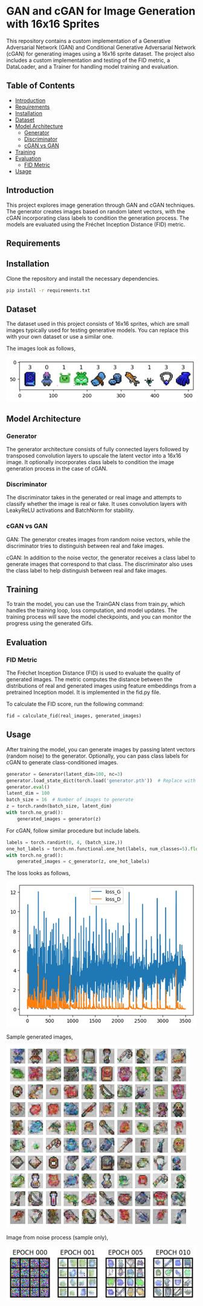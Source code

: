# GAN and cGAN for Image Generation with 16x16 Sprites

This repository contains a custom implementation of a Generative Adversarial Network (GAN) and Conditional Generative Adversarial Network (cGAN) for generating images using a 16x16 sprite dataset. The project also includes a custom implementation and testing of the FID metric, a DataLoader, and a Trainer for handling model training and evaluation.

## Table of Contents
- [Introduction](#introduction)
- [Requirements](#requirements)
- [Installation](#installation)
- [Dataset](#dataset)
- [Model Architecture](#model-architecture)
  - [Generator](#generator)
  - [Discriminator](#discriminator)
  - [cGAN vs GAN](#cgan-vs-gan)
- [Training](#training)
- [Evaluation](#evaluation)
  - [FID Metric](#fid-metric)
- [Usage](#usage)


## Introduction
This project explores image generation through GAN and cGAN techniques. The generator creates images based on random latent vectors, with the cGAN incorporating class labels to condition the generation process. The models are evaluated using the Fréchet Inception Distance (FID) metric.

## Requirements

## Installation
Clone the repository and install the necessary dependencies.

```bash
pip install -r requirements.txt
```
## Dataset
The dataset used in this project consists of 16x16 sprites, which are small images typically used for testing generative models. You can replace this with your own dataset or use a similar one.

The images look as follows,

![image](data/pixel_art.png)


## Model Architecture
### Generator
The generator architecture consists of fully connected layers followed by transposed convolution layers to upscale the latent vector into a 16x16 image. It optionally incorporates class labels to condition the image generation process in the case of cGAN.

### Discriminator
The discriminator takes in the generated or real image and attempts to classify whether the image is real or fake. It uses convolution layers with LeakyReLU activations and BatchNorm for stability.

### cGAN vs GAN
GAN: The generator creates images from random noise vectors, while the discriminator tries to distinguish between real and fake images.

cGAN: In addition to the noise vector, the generator receives a class label to generate images that correspond to that class. The discriminator also uses the class label to help distinguish between real and fake images.

## Training
To train the model, you can use the TrainGAN class from train.py, which handles the training loop, loss computation, and model updates. The training process will save the model checkpoints, and you can monitor the progress using the generated Gifs.

## Evaluation
### FID Metric
The Fréchet Inception Distance (FID) is used to evaluate the quality of generated images. The metric computes the distance between the distributions of real and generated images using feature embeddings from a pretrained Inception model. It is implemented in the fid.py file.

To calculate the FID score, run the following command:
```python
fid = calculate_fid(real_images, generated_images)
```

## Usage
After training the model, you can generate images by passing latent vectors (random noise) to the generator. Optionally, you can pass class labels for cGAN to generate class-conditioned images.

```python
generator = Generator(latent_dim=100, nc=3)
generator.load_state_dict(torch.load('generator.pth'))  # Replace with your checkpoint path
generator.eval()
latent_dim = 100
batch_size = 16  # Number of images to generate
z = torch.randn(batch_size, latent_dim)
with torch.no_grad():
    generated_images = generator(z)
```
For cGAN, follow similar procedure but include labels.

```python
labels = torch.randint(0, 4, (batch_size,)) 
one_hot_labels = torch.nn.functional.one_hot(labels, num_classes=5).float()
with torch.no_grad():
    generated_images = c_generator(z, one_hot_labels)
```


The loss looks as follows,

![image](data/gan_loss.png)


Sample generated images,


![image](data/gan_img.png)


Image from noise process (sample only),


![image](data/gen_process.png)



